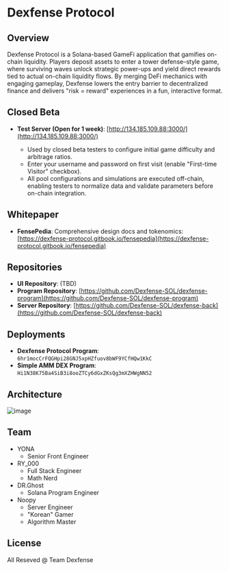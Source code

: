 # Dexfense Protocol

## Overview

Dexfense Protocol is a Solana-based GameFi application that gamifies on-chain liquidity. Players deposit assets to enter a tower defense–style game, where surviving waves unlock strategic power-ups and yield direct rewards tied to actual on-chain liquidity flows. By merging DeFi mechanics with engaging gameplay, Dexfense lowers the entry barrier to decentralized finance and delivers "risk = reward" experiences in a fun, interactive format.

## Closed Beta

* **Test Server (Open for 1 week)**: [http://134.185.109.88:3000/](http://134.185.109.88:3000/)

  * Used by closed beta testers to configure initial game difficulty and arbitrage ratios.
  * Enter your username and password on first visit (enable "First-time Visitor" checkbox).
  * All pool configurations and simulations are executed off-chain, enabling testers to normalize data and validate parameters before on-chain integration.

## Whitepaper

* **FensePedia**: Comprehensive design docs and tokenomics: [https://dexfense-protocol.gitbook.io/fensepedia](https://dexfense-protocol.gitbook.io/fensepedia)

## Repositories

* **UI Repository**: (TBD)
* **Program Repository**: [https://github.com/Dexfense-SOL/dexfense-program](https://github.com/Dexfense-SOL/dexfense-program)
* **Server Repository**: [https://github.com/Dexfense-SOL/dexfense-back](https://github.com/Dexfense-SOL/dexfense-back)

## Deployments

* **Dexfense Protocol Program**: `6hr1mocCrFQGHpi28GNJ5xpHZfuov8bWF9YCfHQw1KkC`
* **Simple AMM DEX Program**: `Hi1N38K75Ba4SiB3i8ooZTCy6dGxZKsQg3mXZHWgNN52`

## Architecture
![image](https://github.com/user-attachments/assets/0e561020-7517-4586-9f91-ca9227e09b75)

## Team

- YONA
  - Senior Front Engineer
- RY_000
  - Full Stack Engineer
  - Math Nerd
- DR.Ghost
  - Solana Program Engineer
- Noopy
  -  Server Engineer
  -  "Korean" Gamer
  -  Algorithm Master



## License

All Reseved @ Team Dexfense
